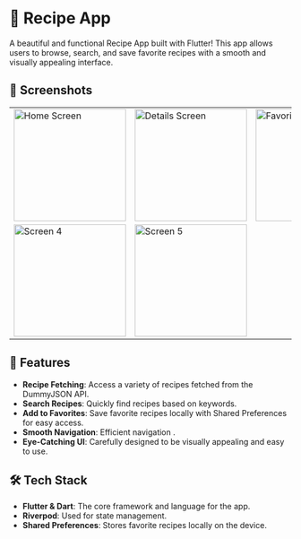 # 🍲 Recipe App

A beautiful and functional Recipe App built with Flutter! This app allows users to browse, search, and save favorite recipes with a smooth and visually appealing interface.

## 📱 Screenshots

<table>
  <tr>
    <td><img src="https://github.com/user-attachments/assets/af04cea1-7573-4352-ab80-2b65e046c7da" width="200" alt="Home Screen"></td>
    <td><img src="https://github.com/user-attachments/assets/eaccbee7-a151-4d3e-9a27-c111447af337" width="200" alt="Details Screen"></td>
    <td><img src="https://github.com/user-attachments/assets/ff993bbd-9ecc-4b0d-93ee-76a050fa6017" width="200" alt="Favorites Screen"></td>
  </tr>
  <tr>
    <td><img src="https://github.com/user-attachments/assets/776a6b9b-ef61-480c-a197-a981a668e89d" width="200" alt="Screen 4"></td>
    <td><img src="https://github.com/user-attachments/assets/0ce3916f-5077-413b-8b57-52fb2dae747e" width="200" alt="Screen 5"></td>
    <td></td>
  </tr>
</table>

## 🚀 Features

- **Recipe Fetching**: Access a variety of recipes fetched from the DummyJSON API.
- **Search Recipes**: Quickly find recipes based on keywords.
- **Add to Favorites**: Save favorite recipes locally with Shared Preferences for easy access.
- **Smooth Navigation**: Efficient navigation .
- **Eye-Catching UI**: Carefully designed to be visually appealing and easy to use.

## 🛠 Tech Stack

- **Flutter & Dart**: The core framework and language for the app.
- **Riverpod**: Used for state management.
- **Shared Preferences**: Stores favorite recipes locally on the device.



